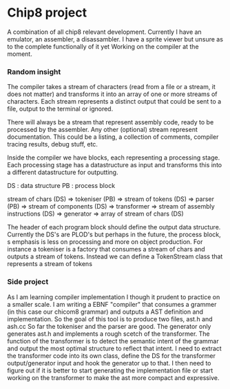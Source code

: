 # Chip8 project

A combination of all chip8 relevant development. Currently I have an emulator, an assembler, a disassambler.
I have a sprite viewer but unsure as to the complete functionally of it yet
Working on the compiler at the moment.



### Random insight

The compiler takes a stream of characters (read from a file or a stream, it does not matter) and transforms it
into an array of one or more streams of characters. Each stream represents a distinct output that could be 
sent to a file, output to the terminal or ignored.

There will always be a stream that represent assembly code, ready to be processed by the assembler.
Any other (optional) stream represent documentation. This could be a listing, a collection of comments,
compiler tracing results, debug stuff, etc.

Inside the compiler we have blocks, each representing a processing stage. Each processing stage has a datastructure
as input and transforms this into a different datastructure for outputting.

DS : data structure
PB : process block

stream of chars (DS) => tokeniser (PB) => stream of tokens (DS) => parser (PB) => stream of components (DS)
    => transformer => stream of assembly instructions (DS) => generator => array of stream of chars (DS)

The header of each program block should define the output data structure. Currently the DS's are PLOD's
but perhaps in the future, the process block, s emphasis is less on processing and more on object production.
For instance a tokeniser is a factory that consumes a stream of chars and outputs a stream of tokens.
Instead we can define a TokenStream class that represents a stream of tokens

### Side project

As I am learning compiler implementation I though it prudent to practice on a smaller scale.
I am writing a EBNF "compiler" that consumes a grammer (in this case our chicom8 grammar) and outputs
a AST definition and implementation. So the goal of this tool is to produce two files, ast.h and ash.cc
So far the tokeniser and the parser are good. The generator only generates ast.h and implements a rough
scetch of the transformer.
The function of the transformer is to detect the semantic intent of the grammar and output the most
optimal structure to reflect that intent.
I need to extract the transformer code into its own class, define the DS for the transformer output/generator 
input and hook the generator up to that.
I then need to figure out if it is better to start generating the implementation file or start working on the
transformer to make the ast more compact and expressive.